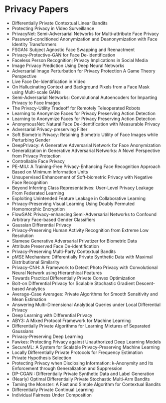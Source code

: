 # Privacy Papers

<ul>

                             

 <li><a target="_blank" href="https://github.com/manjunath5496/Privacy-Papers/blob/master/p(1).pdf" style="text-decoration:none;">Differentially Private Contextual Linear Bandits</a></li>

 <li><a target="_blank" href="https://github.com/manjunath5496/Privacy-Papers/blob/master/p(2).pdf" style="text-decoration:none;">Protecting Privacy in Video Surveillance</a></li>

<li><a target="_blank" href="https://github.com/manjunath5496/Privacy-Papers/blob/master/p(3).pdf" style="text-decoration:none;">PrivacyNet: Semi-Adversarial Networks for
Multi-attribute Face Privacy</a></li>
 <li><a target="_blank" href="https://github.com/manjunath5496/Privacy-Papers/blob/master/p(4).pdf" style="text-decoration:none;">Password-conditioned Anonymization and
Deanonymization with Face Identity Transformers</a></li>                              
<li><a target="_blank" href="https://github.com/manjunath5496/Privacy-Papers/blob/master/p(5).pdf" style="text-decoration:none;">FSGAN: Subject Agnostic Face Swapping and Reenactment</a></li>
<li><a target="_blank" href="https://github.com/manjunath5496/Privacy-Papers/blob/master/p(6).pdf" style="text-decoration:none;">Privacy-Protective-GAN for Face De-identification</a></li>
 <li><a target="_blank" href="https://github.com/manjunath5496/Privacy-Papers/blob/master/p(7).pdf" style="text-decoration:none;">Faceless Person Recognition;
Privacy Implications in Social Media</a></li>

 <li><a target="_blank" href="https://github.com/manjunath5496/Privacy-Papers/blob/master/p(8).pdf" style="text-decoration:none;"> Image Privacy Prediction Using Deep Neural Networks </a></li>
   <li><a target="_blank" href="https://github.com/manjunath5496/Privacy-Papers/blob/master/p(9).pdf" style="text-decoration:none;">Adversarial Image Perturbation for Privacy Protection A Game Theory Perspective</a></li>
  
   
 <li><a target="_blank" href="https://github.com/manjunath5496/Privacy-Papers/blob/master/p(10).pdf" style="text-decoration:none;">Live Face De-Identification in Video </a></li>                              
<li><a target="_blank" href="https://github.com/manjunath5496/Privacy-Papers/blob/master/p(11).pdf" style="text-decoration:none;">On Hallucinating Context and Background Pixels from a Face Mask using Multi-scale GANs</a></li>
<li><a target="_blank" href="https://github.com/manjunath5496/Privacy-Papers/blob/master/p(12).pdf" style="text-decoration:none;">Semi-Adversarial Networks: Convolutional Autoencoders for Imparting Privacy to Face Images</a></li>
<li><a target="_blank" href="https://github.com/manjunath5496/Privacy-Papers/blob/master/p(13).pdf" style="text-decoration:none;">The Privacy-Utility Tradeoff
for Remotely Teleoperated Robots</a></li>

<li><a target="_blank" href="https://github.com/manjunath5496/Privacy-Papers/blob/master/p(14).pdf" style="text-decoration:none;">Learning to Anonymize Faces for
Privacy Preserving Action Detection</a></li>
                              
<li><a target="_blank" href="https://github.com/manjunath5496/Privacy-Papers/blob/master/p(15).pdf" style="text-decoration:none;">Learning to Anonymize Faces for
Privacy Preserving Action Detection</a></li>

<li><a target="_blank" href="https://github.com/manjunath5496/Privacy-Papers/blob/master/p(16).pdf" style="text-decoration:none;">AnonymousNet: Natural Face De-Identification with Measurable Privacy</a></li>

  <li><a target="_blank" href="https://github.com/manjunath5496/Privacy-Papers/blob/master/p(17).pdf" style="text-decoration:none;">Adversarial Privacy-preserving Filter</a></li>   
  
<li><a target="_blank" href="https://github.com/manjunath5496/Privacy-Papers/blob/master/p(18).pdf" style="text-decoration:none;">Soft Biometric Privacy: Retaining Biometric Utility of Face Images while Perturbing Gender</a></li> 

  
<li><a target="_blank" href="https://github.com/manjunath5496/Privacy-Papers/blob/master/p(19).pdf" style="text-decoration:none;">DeepPrivacy: A Generative Adversarial Network
for Face Anonymization</a></li> 

<li><a target="_blank" href="https://github.com/manjunath5496/Privacy-Papers/blob/master/p(20).pdf" style="text-decoration:none;">Generalization in Generative Adversarial Networks: A Novel Perspective from Privacy Protection</a></li>

<li><a target="_blank" href="https://github.com/manjunath5496/Privacy-Papers/blob/master/p(21).pdf" style="text-decoration:none;">Controllable Face Privacy</a></li>
<li><a target="_blank" href="https://github.com/manjunath5496/Privacy-Papers/blob/master/p(22).pdf" style="text-decoration:none;">PE-MIU: A Training-Free Privacy-Enhancing Face
Recognition Approach Based on Minimum Information Units</a></li> 
 <li><a target="_blank" href="https://github.com/manjunath5496/Privacy-Papers/blob/master/p(23).pdf" style="text-decoration:none;">Unsupervised Enhancement of Soft-biometric
Privacy with Negative Face Recognition</a></li> 
 

   <li><a target="_blank" href="https://github.com/manjunath5496/Privacy-Papers/blob/master/p(24).pdf" style="text-decoration:none;">Beyond Inferring Class Representatives: User-Level Privacy Leakage From Federated Learning</a></li>
 
   <li><a target="_blank" href="https://github.com/manjunath5496/Privacy-Papers/blob/master/p(25).pdf" style="text-decoration:none;">Exploiting Unintended Feature Leakage in Collaborative Learning</a></li>                              
 <li><a target="_blank" href="https://github.com/manjunath5496/Privacy-Papers/blob/master/p(26).pdf" style="text-decoration:none;">Privacy-Preserving Visual Learning Using
Doubly Permuted Homomorphic Encryption</a></li>
 <li><a target="_blank" href="https://github.com/manjunath5496/Privacy-Papers/blob/master/p(27).pdf" style="text-decoration:none;">FlowSAN: Privacy-enhancing Semi-Adversarial
Networks to Confound Arbitrary Face-based Gender Classifiers</a></li>
   
 
   <li><a target="_blank" href="https://github.com/manjunath5496/Privacy-Papers/blob/master/p(28).pdf" style="text-decoration:none;">Gaussian Differential Privacy</a></li>
 
   <li><a target="_blank" href="https://github.com/manjunath5496/Privacy-Papers/blob/master/p(29).pdf" style="text-decoration:none;">Privacy-Preserving Human Activity Recognition from Extreme Low Resolution </a></li>                              

  <li><a target="_blank" href="https://github.com/manjunath5496/Privacy-Papers/blob/master/p(30).pdf" style="text-decoration:none;">Siamese Generative Adversarial Privatizer
for Biometric Data</a></li>
 
   <li><a target="_blank" href="https://github.com/manjunath5496/Privacy-Papers/blob/master/p(31).pdf" style="text-decoration:none;">Attribute Preserved Face De-identification</a></li> 
    <li><a target="_blank" href="https://github.com/manjunath5496/Privacy-Papers/blob/master/p(32).pdf" style="text-decoration:none;">Privacy-Preserving Multi-Party Contextual Bandits</a></li> 

   <li><a target="_blank" href="https://github.com/manjunath5496/Privacy-Papers/blob/master/p(33).pdf" style="text-decoration:none;">pMSE Mechanism: Differentially Private Synthetic Data with Maximal Distributional Similarity</a></li>                              

  <li><a target="_blank" href="https://github.com/manjunath5496/Privacy-Papers/blob/master/p(34).pdf" style="text-decoration:none;">Privacy-CNH: A Framework to Detect Photo Privacy with Convolutional Neural Network using Hierarchical Features</a></li> 
 
  <li><a target="_blank" href="https://github.com/manjunath5496/Privacy-Papers/blob/master/p(35).pdf" style="text-decoration:none;">Towards Practical Differentially Private Convex Optimization</a></li> 

  <li><a target="_blank" href="https://github.com/manjunath5496/Privacy-Papers/blob/master/p(36).pdf" style="text-decoration:none;">Bolt-on Differential Privacy for Scalable
Stochastic Gradient Descent-based Analytics</a></li> 
 
<li><a target="_blank" href="https://github.com/manjunath5496/Privacy-Papers/blob/master/p(37).pdf" style="text-decoration:none;">Average-Case Averages:
Private Algorithms for Smooth Sensitivity and Mean Estimation</a></li>
 <li><a target="_blank" href="https://github.com/manjunath5496/Privacy-Papers/blob/master/p(38).pdf" style="text-decoration:none;">Answering Multi-Dimensional Analytical Queries under Local Differential Privacy</a></li>
<li><a target="_blank" href="https://github.com/manjunath5496/Privacy-Papers/blob/master/p(39).pdf" style="text-decoration:none;">Deep Learning with Differential Privacy</a></li>
 <li><a target="_blank" href="https://github.com/manjunath5496/Privacy-Papers/blob/master/p(40).pdf" style="text-decoration:none;">ABY3: A Mixed Protocol Framework for Machine Learning</a></li>                              
<li><a target="_blank" href="https://github.com/manjunath5496/Privacy-Papers/blob/master/p(41).pdf" style="text-decoration:none;">Differentially Private Algorithms for
Learning Mixtures of Separated Gaussians</a></li>
<li><a target="_blank" href="https://github.com/manjunath5496/Privacy-Papers/blob/master/p(42).pdf" style="text-decoration:none;">Privacy-Preserving Deep Learning</a></li>
 
  <li><a target="_blank" href="https://github.com/manjunath5496/Privacy-Papers/blob/master/p(43).pdf" style="text-decoration:none;">Fawkes: Protecting Privacy against Unauthorized Deep Learning Models</a></li>
 <li><a target="_blank" href="https://github.com/manjunath5496/Privacy-Papers/blob/master/p(44).pdf" style="text-decoration:none;">SecureML: A System for Scalable
Privacy-Preserving Machine Learning</a></li>
   <li><a target="_blank" href="https://github.com/manjunath5496/Privacy-Papers/blob/master/p(45).pdf" style="text-decoration:none;">Locally Differentially Private Protocols
for Frequency Estimation</a></li>  
   
<li><a target="_blank" href="https://github.com/manjunath5496/Privacy-Papers/blob/master/p(46).pdf" style="text-decoration:none;">Private Hypothesis Selection</a></li> 
                             
<li><a target="_blank" href="https://github.com/manjunath5496/Privacy-Papers/blob/master/p(47).pdf" style="text-decoration:none;">Protecting Privacy when Disclosing Information: k-Anonymity and Its Enforcement through Generalization and Suppression</a></li>
<li><a target="_blank" href="https://github.com/manjunath5496/Privacy-Papers/blob/master/p(48).pdf" style="text-decoration:none;">DP-CGAN : Differentially Private Synthetic Data and Label Generation</a></li>

<li><a target="_blank" href="https://github.com/manjunath5496/Privacy-Papers/blob/master/p(49).pdf" style="text-decoration:none;">(Nearly) Optimal Differentially Private Stochastic Multi-Arm Bandits</a></li>
                              
<li><a target="_blank" href="https://github.com/manjunath5496/Privacy-Papers/blob/master/p(50).pdf" style="text-decoration:none;">Taming the Monster: A Fast and Simple Algorithm for Contextual Bandits</a></li>
<li><a target="_blank" href="https://github.com/manjunath5496/Privacy-Papers/blob/master/p(51).pdf" style="text-decoration:none;">Differentially Private Continual Learning</a></li>
<li><a target="_blank" href="https://github.com/manjunath5496/Privacy-Papers/blob/master/p(52).pdf" style="text-decoration:none;">Individual Fairness Under Composition</a></li>

</ul>
  
  
